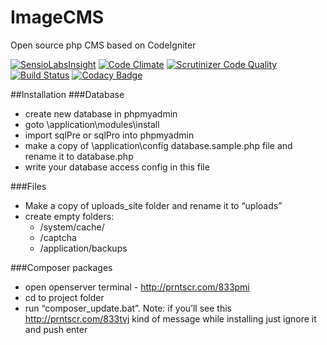# ImageCMS
Open source php CMS based on CodeIgniter

[![SensioLabsInsight](https://insight.sensiolabs.com/projects/d1f4928d-7cce-4aad-937f-2aa5d91ebf14/mini.png)](https://insight.sensiolabs.com/projects/d1f4928d-7cce-4aad-937f-2aa5d91ebf14)
[![Code Climate](https://codeclimate.com/github/imagecms/ImageCMS/badges/gpa.svg)](https://codeclimate.com/github/imagecms/ImageCMS)
[![Scrutinizer Code Quality](https://scrutinizer-ci.com/g/imagecms/ImageCMS/badges/quality-score.png?b=development)](https://scrutinizer-ci.com/g/imagecms/ImageCMS/?branch=development)
[![Build Status](https://scrutinizer-ci.com/g/imagecms/ImageCMS/badges/build.png?b=development)](https://scrutinizer-ci.com/g/imagecms/ImageCMS/build-status/development)
[![Codacy Badge](https://api.codacy.com/project/badge/b309dceef5634272a6d6bdf65db28468)](https://www.codacy.com/app/info_26/ImageCMS)

##Installation
###Database
- create new database in phpmyadmin
- goto \application\modules\install
- import sqlPre or sqlPro into phpmyadmin
- make a copy of \application\config database.sample.php file and rename it to database.php
- write your database access config in this file

###Files
- Make a copy of uploads_site folder and rename it to “uploads”
- create empty folders:
  * /system/cache/
  * /captcha
  * /application/backups

###Composer packages
- open openserver terminal - http://prntscr.com/833pmi
- cd to project folder
- run “composer_update.bat”. Note: if you’ll see this http://prntscr.com/833tvj kind of message while installing just ignore it and push enter
